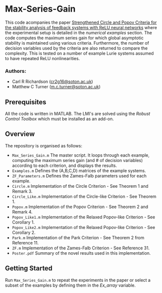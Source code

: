 # Max-Series-Gain
This code acompanies the paper [Strengthened Circle and Popov Criteria for the stability analysis of feedback systems with ReLU neural networks](https://eprints.soton.ac.uk/478495/) where the experimental setup is detailed in the *numerical examples* section. The code computes the maximum series gain for which global asymptotic stability is maintained using various criteria. Furthermore, the number of decision variables used by the criteria are also returned to compare the complexity. This is tested on a number of example Lurie systems assumed to have repeated ReLU nonlinearities.  

### Authors:
* Carl R Richardson (cr2g16@soton.ac.uk)
* Matthew C Turner (m.c.turner@soton.ac.uk)

## Prerequisites
All the code is written in MATLAB. The LMI's are solved using the *Robust Control Toolbox* which must be installed as an add-on.

## Overview
The repository is organised as follows:
- `Max_Series_Gain.m` The master script. It loops through each example, computing the maximum series gain (and # of decision variables) according to each criterion,  and displays the results.
- `Examples.m` Defines the (A,B,C,D) matrices of the example systems.
- `ZF_Parameters.m` Defines the Zames-Falb parameters used for each example.
- `Circle.m` Implementation of the Circle Criterion - See Theorem 1 and Remark 3.
- `Circle_Like.m` Implementation of the Circle-like Criterion - See Theorem 1.
- `Popov.m` Implementation of the Popov Criterion - See Theorem 2 and Remark 4.
- `Popov_Like1.m` Implementation of the Relaxed Popov-like Criterion - See Corollary 1.
- `Popov_Like2.m` Implementation of the Relaxed Popov-like Criterion - See Corollary 2.
- `Park.m` Implementation of the Park Criterion - See Theorem 2 from Reference 11.
- `ZF.m` Implementation of the Zames-Falb Criterion - See Reference 31.
- `Poster.pdf` Summary of the novel results used in this implementation. 

## Getting Started
Run `Max_Series_Gain.m` to repeat the experiments in the paper or select a subset of the examples by defining them in the *Ex_array* variable.  
